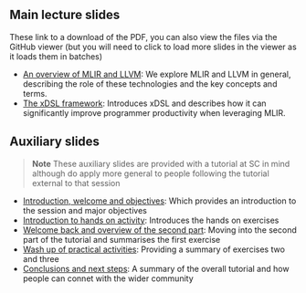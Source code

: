 ## Main lecture slides

These link to a download of the PDF, you can also view the files via the GitHub viewer (but you will need to click to load more slides in the viewer as it loads them in batches)

* [An overview of MLIR and LLVM](https://github.com/xdslproject/training-intro/raw/main/lectures/Introduction%20to%20MLIR%20and%20LLVM.pdf): We explore MLIR and LLVM in general, describing the role of these technologies and the key concepts and terms.
* [The xDSL framework](https://github.com/xdslproject/training-intro/raw/main/lectures/The%20xDSL%20framework.pdf): Introduces xDSL and describes how it can significantly improve programmer productivity when leveraging MLIR. 

## Auxiliary slides

>**Note**
> These auxiliary slides are provided with a tutorial at SC in mind although do apply more general to people following the tutorial external to that session

* [Introduction, welcome and objectives](https://github.com/xdslproject/training-intro/raw/main/lectures/Welcome%20and%20overview.pdf): Which provides an introduction to the session and major objectives
* [Introduction to hands on activity](https://github.com/xdslproject/training-intro/raw/main/lectures/Intro%20Hands%20On.pdf): Introduces the hands on exercises
* [Welcome back and overview of the second part](https://github.com/xdslproject/training-intro/raw/main/lectures/Second%20part.pdf): Moving into the second part of the tutorial and summarises the first exercise
* [Wash up of practical activities](https://github.com/xdslproject/training-intro/raw/main/lectures/Practical%20summary.pdf): Providing a summary of exercises two and three
* [Conclusions and next steps](https://github.com/xdslproject/training-intro/raw/main/lectures/Summary.pdf): A summary of the overall tutorial and how people can connet with the wider community
